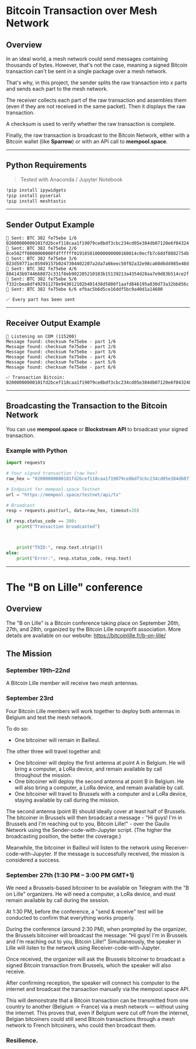 # Bitcoin Transaction over Mesh Network

## Overview

In an ideal world, a mesh network could send messages containing thousands of bytes. However, that's not the case, meaning a signed Bitcoin transaction can't be sent in a single package over a mesh network.

That's why, in this project, the sender splits the raw transaction into *x* parts and sends each part to the mesh network.

The receiver collects each part of the raw transaction and assembles them (even if they are not received in the same packet). Then it displays the raw transaction.

A checksum is used to verify whether the raw transaction is complete.

Finally, the raw transaction is broadcast to the Bitcoin Network, either with a Bitcoin wallet (like **Sparrow**) or with an API call to **mempool.space**.

---

## Python Requirements

> Tested with Anaconda / Jupyter Notebook

```bash
!pip install ipywidgets
!pip install pyserial
!pip install meshtastic
```

---

## Sender Output Example

```
📨 Sent: BTC 382 fe75ebe 1/6 02000000000101fd2bcef118caa1f19079ce8bdf3cbc234cd05e384db07120e6f04324
📨 Sent: BTC 382 fe75ebe 2/6 8ce502ff0000000000fdffffff019185010000000000160014c0ecfb7c6ddf8882754b
📨 Sent: BTC 382 fe75ebe 3/6 023d59771ac05949157b0247304402207a2da7a66eec50f02a32e98ca60d6d4985e48d
📨 Sent: BTC 382 fe75ebe 4/6 884143b9744668072c331f8eb902205210183b15139213a4354d28aa7e9d83b514ce2f
📨 Sent: BTC 382 fe75ebe 5/6 f332cbea8df492911278e943012102b401438d5800f1aafd846195a830d73a32bb856c
📨 Sent: BTC 382 fe75ebe 6/6 efbac5b6d5ce16ddf5bc9a40d1a14600

✅ Every part has been sent
```

---

## Receiver Output Example

```
📡 Listening on COM (115200)
Message found: checksum fe75ebe - part 1/6
Message found: checksum fe75ebe - part 2/6
Message found: checksum fe75ebe - part 3/6
Message found: checksum fe75ebe - part 4/6
Message found: checksum fe75ebe - part 5/6
Message found: checksum fe75ebe - part 6/6

✅ Transaction Bitcoin:
02000000000101fd2bcef118caa1f19079ce8bdf3cbc234cd05e384db07120e6f043248ce502ff0000000000fdffffff019185010000000000160014c0ecfb7c6ddf8882754b023d59771ac05949157b0247304402207a2da7a66eec50f02a32e98ca60d6d4985e48d884143b9744668072c331f8eb902205210183b15139213a4354d28aa7e9d83b514ce2ff332cbea8df492911278e943012102b401438d5800f1aafd846195a830d73a32bb856cefbac5b6d5ce16ddf5bc9a40d1a14600
```

---

## Broadcasting the Transaction to the Bitcoin Network

You can use **mempool.space** or **Blockstream API** to broadcast your signed transaction.

### Example with Python

```python
import requests

# Your signed transaction (raw hex)
raw_hex = "02000000000101fd2bcef118caa1f19079ce8bdf3cbc234cd05e384db07120e6f043248ce502ff0000000000fdffffff019185010000000000160014c0ecfb7c6ddf8882754b023d59771ac05949157b0247304402207a2da7a66eec50f02a32e98ca60d6d4985e48d884143b9744668072c331f8eb902205210183b15139213a4354d28aa7e9d83b514ce2ff332cbea8df492911278e943012102b401438d5800f1aafd846195a830d73a32bb856cefbac5b6d5ce16ddf5bc9a40d1a14600"

# Endpoint for mempool.space Testnet
url = "https://mempool.space/testnet/api/tx"

# Broadcast
resp = requests.post(url, data=raw_hex, timeout=20)

if resp.status_code == 200:
    print("Transaction broadcasted")



    print("TXID:", resp.text.strip())
else:
    print("Error:", resp.status_code, resp.text)
```

---

# The "B on Lille" conference

## Overview

The "B on Lille" is a Bitcoin conference taking place on September 26th, 27th, and 28th, organized by the Bitcoin Lille nonprofit association. More details are available on our website: https://bitcoinlille.fr/b-on-lille/

## The Mission

### September 19th–22nd
A Bitcoin Lille member will receive two mesh antennas.

### September 23rd
Four Bitcoin Lille members will work together to deploy both antennas in Belgium and test the mesh network.

To do so:
- One bitcoiner will remain in Bailleul.

The other three will travel together and:
- One bitcoiner will deploy the first antenna at point A in Belgium. He will bring a computer, a LoRa device, and remain available by call throughout the mission.
- One bitcoiner will deploy the second antenna at point B in Belgium. He will also bring a computer, a LoRa device, and remain available by call.
- One bitcoiner will travel to Brussels with a computer and a LoRa device, staying available by call during the mission.

The second antenna (point B) should ideally cover at least half of Brussels.
The bitcoiner in Brussels will then broadcast a message - "Hi guys! I'm in Brussels and I'm reaching out to you, Bitcoin Lille!" - over the Gaulix Network using the Sender-code-with-Jupyter script. (The higher the broadcasting position, the better the coverage.)

Meanwhile, the bitcoiner in Bailleul will listen to the network using Receiver-code-with-Jupyter. If the message is successfully received, the mission is considered a success.

### September 27th (1:30 PM – 3:00 PM GMT+1)
We need a Brussels-based bitcoiner to be available on Telegram with the "B on Lille" organizers. He will need a computer, a LoRa device, and must remain available by call during the session.

At 1:30 PM, before the conference, a "send & receive" test will be conducted to confirm that everything works properly.

During the conference (around 2:30 PM), when prompted by the organizer, the Brussels bitcoiner will broadcast the message: "Hi guys! I'm in Brussels and I'm reaching out to you, Bitcoin Lille!"
Simultaneously, the speaker in Lille will listen to the network using Receiver-code-with-Jupyter.

Once received, the organizer will ask the Brussels bitcoiner to broadcast a signed Bitcoin transaction from Brussels, which the speaker will also receive.

After confirming reception, the speaker will connect his computer to the internet and broadcast the transaction manually via the mempool.space API.

This will demonstrate that a Bitcoin transaction can be transmitted from one country to another (Belgium → France) via a mesh network — without using the internet.
This proves that, even if Belgium were cut off from the internet, Belgian bitcoiners could still send Bitcoin transactions through a mesh network to French bitcoiners, who could then broadcast them.

### Resilience.
